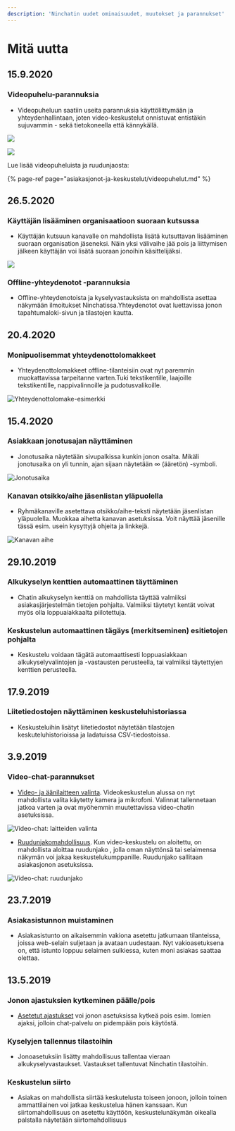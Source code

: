 ```yaml
---
description: 'Ninchatin uudet ominaisuudet, muutokset ja parannukset'
---
```


# Mitä uutta

## 15.9.2020

### Videopuhelu-parannuksia

* Videopuheluun saatiin useita parannuksia käyttöliittymään ja yhteydenhallintaan, joten video-keskustelut onnistuvat entistäkin sujuvammin - sekä tietokoneella että kännykällä.

![](.gitbook/assets/videocall-call.jpg)

![](.gitbook/assets/videocall-customer-screens.jpg)

Lue lisää videopuheluista ja ruudunjaosta:

{% page-ref page="asiakasjonot-ja-keskustelut/videopuhelut.md" %}

## 26.5.2020

### Käyttäjän lisääminen organisaatioon suoraan kutsussa

* Käyttäjän kutsuun kanavalle on mahdollista lisätä kutsuttavan lisääminen suoraan organisation jäseneksi. Näin yksi välivaihe jää pois ja liittymisen jälkeen käyttäjän voi lisätä suoraan jonoihin käsittelijäksi.

![](.gitbook/assets/invite-people-fi.png)

### Offline-yhteydenotot -parannuksia

* Offline-yhteydenotoista ja kyselyvastauksista on mahdollista asettaa näkymään ilmoitukset Ninchatissa.Yhteydenotot ovat luettavissa jonon tapahtumaloki-sivun ja tilastojen kautta.

## 20.4.2020

### Monipuolisemmat yhteydenottolomakkeet

* Yhteydenottolomakkeet offline-tilanteisiin ovat nyt paremmin muokattavissa tarpeitanne varten.Tuki tekstikentille, laajoille tekstikentille, nappivalinnoille ja pudotusvalikoille.

![Yhteydenottolomake-esimerkki](.gitbook/assets/registered-asiakas.PNG)

## 15.4.2020

### Asiakkaan jonotusajan näyttäminen 

* Jonotusaika näytetään sivupalkissa kunkin jonon osalta. Mikäli jonotusaika on yli tunnin, ajan sijaan näytetään ∞ \(ääretön\) -symboli.

![Jonotusaika](.gitbook/assets/queueing-time.png)

### Kanavan otsikko/aihe jäsenlistan yläpuolella

* Ryhmäkanaville asetettava otsikko/aihe-teksti näytetään jäsenlistan yläpuolella. Muokkaa aihetta kanavan asetuksissa. Voit näyttää jäsenille tässä esim. usein kysyttyjä ohjeita ja linkkejä.

![Kanavan aihe](.gitbook/assets/channel-topic-example.PNG)

## 29.10.2019

### Alkukyselyn kenttien automaattinen täyttäminen 

* Chatin alkukyselyn kenttiä on mahdollista täyttää valmiiksi asiakasjärjestelmän tietojen pohjalta. Valmiiksi täytetyt kentät voivat myös olla loppuaiakkaalta piilotettuja.

### Keskustelun automaattinen tägäys \(merkitseminen\) esitietojen pohjalta 

* Keskustelu voidaan tägätä automaattisesti loppuasiakkaan alkukyselyvalintojen ja -vastausten perusteella, tai valmiiksi täytettyjen kenttien perusteella.

## 17.9.2019

### Liitetiedostojen näyttäminen keskusteluhistoriassa

* Keskusteluihin lisätyt liitetiedostot näytetään tilastojen keskuteluhistorioissa ja ladatuissa CSV-tiedostoissa.

## 3.9.2019

### Video-chat-parannukset

* [Video- ja äänilaitteen valinta](https://support.ninchat.com/ninchat-support/asiakasjonot-ja-keskustelut#videopuhelut). Videokeskustelun alussa on nyt mahdollista valita käytetty kamera ja mikrofoni. Valinnat tallennetaan jatkoa varten ja ovat myöhemmin muutettavissa video-chatin asetuksissa.

![Video-chat: laitteiden valinta](.gitbook/assets/video-settings.jpg)

* [Ruudunjakomahdollisuus](https://support.ninchat.com/ninchat-support/asiakasjonot-ja-keskustelut#videopuhelut). Kun video-keskustelu on aloitettu, on mahdollista aloittaa ruudunjako , jolla oman näyttönsä tai selaimensa näkymän voi jakaa keskustelukumppanille. Ruudunjako sallitaan asiakasjonon asetuksissa.

![Video-chat: ruudunjako](.gitbook/assets/video-screenshare.jpg)

## 23.7.2019

### Asiakasistunnon muistaminen

* Asiakasistunto on aikaisemmin vakiona asetettu jatkumaan tilanteissa, joissa web-selain suljetaan ja avataan uudestaan. Nyt vakioasetuksena on, että istunto loppuu selaimen sulkiessa, kuten moni asiakas saattaa olettaa.

## 13.5.2019

### Jonon ajastuksien kytkeminen päälle/pois

* [Asetetut ajastukset](https://support.ninchat.com/ninchat-support/asiakasjonot-ja-keskustelut/jonon-ajastaminen) voi jonon asetuksissa kytkeä pois esim. lomien ajaksi, jolloin chat-palvelu on pidempään pois käytöstä.

### Kyselyjen tallennus tilastoihin

* Jonoasetuksiin lisätty mahdollisuus tallentaa vieraan alkukyselyvastaukset. Vastaukset tallentuvat Ninchatin tilastoihin.

### Keskustelun siirto

* Asiakas on mahdollista siirtää keskutelusta toiseen jonoon, jolloin toinen ammattilainen voi jatkaa keskustelua hänen kanssaan. Kun siirtomahdollisuus on asetettu käyttöön, keskustelunäkymän oikealla palstalla näytetään siirtomahdollisuus

## 



